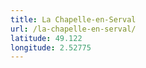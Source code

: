 ```yaml
---
title: La Chapelle-en-Serval
url: /la-chapelle-en-serval/
latitude: 49.122
longitude: 2.52775
---
```

